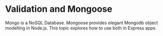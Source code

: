# Validation and Mongoose

Mongo is a NoSQL Database. Mongoose provides elegant Mongodb object modelling in Node.js. This topic explores how to use both in Express apps.